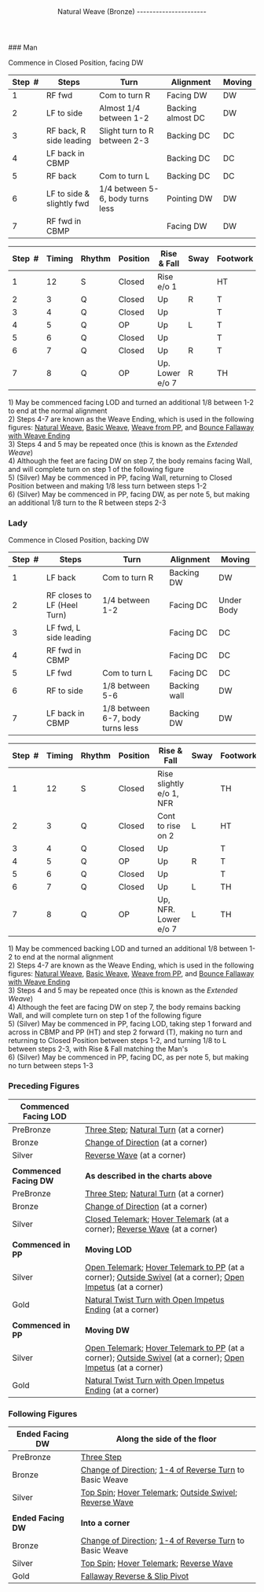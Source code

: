 <header>Natural Weave (Bronze)
----------------------

 </header>### Man

Commence in Closed Position, facing DW

 | **Step<span style="color:white">\_</span>\#** | **Steps** | **Turn** | **Alignment** | **Moving** |
|---|---|---|---|---|
| 1 | RF fwd | Com to turn R | Facing DW | DW |
| 2 | LF to side | Almost 1/4 between 1-2 | Backing almost DC | DW |
| 3 | RF back, R side leading | Slight turn to R between 2-3 | Backing DC | DC |
| 4 | LF back in CBMP |  | Backing DC | DC |
| 5 | RF back | Com to turn L | Backing DC | DC |
| 6 | LF to side &amp; slightly fwd | 1/4 between 5-6, body turns less | Pointing DW | DW |
| 7 | RF fwd in CBMP |  | Facing DW | DW |

 | **Step<span style="color:white">\_</span>\#** | **Timing** | **Rhythm** | **Position** | **Rise &amp; Fall** | **Sway** | **Footwork** |
|---|---|---|---|---|---|---|
| 1 | 12 | S | Closed | Rise e/o 1 |  | HT |
| 2 | 3 | Q | Closed | Up | R | T |
| 3 | 4 | Q | Closed | Up |  | T |
| 4 | 5 | Q | OP | Up | L | T |
| 5 | 6 | Q | Closed | Up |  | T |
| 6 | 7 | Q | Closed | Up | R | T |
| 7 | 8 | Q | OP | Up. Lower e/o 7 | R | TH |

1\) May be commenced facing LOD and turned an additional 1/8 between 1-2 to end at the normal alignment  
 2) Steps 4-7 are known as the Weave Ending, which is used in the following figures: [Natural Weave](natural_weave.md), [Basic Weave](basic_weave.md), [Weave from PP](weave_from_pp.md), and [Bounce Fallaway with Weave Ending](bounce_fallaway.md)  
 3) Steps 4 and 5 may be repeated once (this is known as the *Extended Weave*)  
 4) Although the feet are facing DW on step 7, the body remains facing Wall, and will complete turn on step 1 of the following figure  
 5) (Silver) May be commenced in PP, facing Wall, returning to Closed Position between and making 1/8 less turn between steps 1-2  
 6) (Silver) May be commenced in PP, facing DW, as per note 5, but making an additional 1/8 turn to the R between steps 2-3

### Lady

Commence in Closed Position, backing DW

 | **Step<span style="color:white">\_</span>\#** | **Steps** | **Turn** | **Alignment** | **Moving** |
|---|---|---|---|---|
| 1 | LF back | Com to turn R | Backing DW | DW |
| 2 | RF closes to LF (Heel Turn) | 1/4 between 1-2 | Facing DC | Under Body |
| 3 | LF fwd, L side leading |  | Facing DC | DC |
| 4 | RF fwd in CBMP |  | Facing DC | DC |
| 5 | LF fwd | Com to turn L | Facing DC | DC |
| 6 | RF to side | 1/8 between 5-6 | Backing wall | DW |
| 7 | LF back in CBMP | 1/8 between 6-7, body turns less | Backing DW | DW |

 | **Step<span style="color:white">\_</span>\#** | **Timing** | **Rhythm** | **Position** | **Rise &amp; Fall** | **Sway** | **Footwork** |
|---|---|---|---|---|---|---|
| 1 | 12 | S | Closed | Rise slightly e/o 1, NFR |  | TH |
| 2 | 3 | Q | Closed | Cont to rise on 2 | L | HT |
| 3 | 4 | Q | Closed | Up |  | T |
| 4 | 5 | Q | OP | Up | R | T |
| 5 | 6 | Q | Closed | Up |  | T |
| 6 | 7 | Q | Closed | Up | L | TH |
| 7 | 8 | Q | OP | Up, NFR. Lower e/o 7 | L | TH |

1\) May be commenced backing LOD and turned an additional 1/8 between 1-2 to end at the normal alignment  
 2) Steps 4-7 are known as the Weave Ending, which is used in the following figures: [Natural Weave](natural_weave.md), [Basic Weave](basic_weave.md), [Weave from PP](weave_from_pp.md), and [Bounce Fallaway with Weave Ending](bounce_fallaway.md)  
 3) Steps 4 and 5 may be repeated once (this is known as the *Extended Weave*)  
 4) Although the feet are facing DW on step 7, the body remains backing Wall, and will complete turn on step 1 of the following figure  
 5) (Silver) May be commenced in PP, facing LOD, taking step 1 forward and across in CBMP and PP (HT) and step 2 forward (T), making no turn and returning to Closed Position between steps 1-2, and turning 1/8 to L between steps 2-3, with Rise &amp; Fall matching the Man's  
 6) (Silver) May be commenced in PP, facing DC, as per note 5, but making no turn between steps 1-3

### Preceding Figures

 | **Commenced Facing LOD** |  |
|---|---|
| PreBronze | [Three Step](three_step.md); [Natural Turn](natural_turn.md) (at a corner) |
| Bronze | [Change of Direction](change_direction.md) (at a corner) |
| Silver | [Reverse Wave](reverse_wave.md) (at a corner) |
|  |  |
| **Commenced Facing DW** | **As described in the charts above** |
| PreBronze | [Three Step](three_step.md); [Natural Turn](natural_turn.md) (at a corner) |
| Bronze | [Change of Direction](change_direction.md) (at a corner) |
| Silver | [Closed Telemark](closed_telemark.md); [Hover Telemark](hover_telemark.md) (at a corner); [Reverse Wave](reverse_wave.md) (at a corner) |
|  |  |
| **Commenced in PP** | **Moving LOD** |
| Silver | [Open Telemark](open_telemark.md); [Hover Telemark to PP](hover_telemark.md) (at a corner); [Outside Swivel](outside_swivel.md) (at a corner); [Open Impetus](open_impetus.md) (at a corner) |
| Gold | [Natural Twist Turn with Open Impetus Ending](twist_turn_open_impetus.md) (at a corner) |
|  |  |
| **Commenced in PP** | **Moving DW** |
| Silver | [Open Telemark](open_telemark.md); [Hover Telemark to PP](hover_telemark.md) (at a corner); [Outside Swivel](outside_swivel.md) (at a corner); [Open Impetus](open_impetus.md) (at a corner) |
| Gold | [Natural Twist Turn with Open Impetus Ending](twist_turn_open_impetus.md) (at a corner) |

### Following Figures

 | **Ended Facing DW** | **Along the side of the floor** |
|---|---|
| PreBronze | [Three Step](three_step.md) |
| Bronze | [Change of Direction](change_direction.md); [1-4 of Reverse Turn](reverse_turn.md) to Basic Weave |
| Silver | [Top Spin](top_spin.md); [Hover Telemark](hover_telemark.md); [Outside Swivel](outside_swivel.md); [Reverse Wave](reverse_wave.md) |
|  |  |
| **Ended Facing DW** | **Into a corner** |
| Bronze | [Change of Direction](change_direction.md); [1-4 of Reverse Turn](reverse_turn.md) to Basic Weave |
| Silver | [Top Spin](top_spin.md); [Hover Telemark](hover_telemark.md); [Reverse Wave](reverse_wave.md) |
| Gold | [Fallaway Reverse &amp; Slip Pivot](fallaway_reverse.md) |